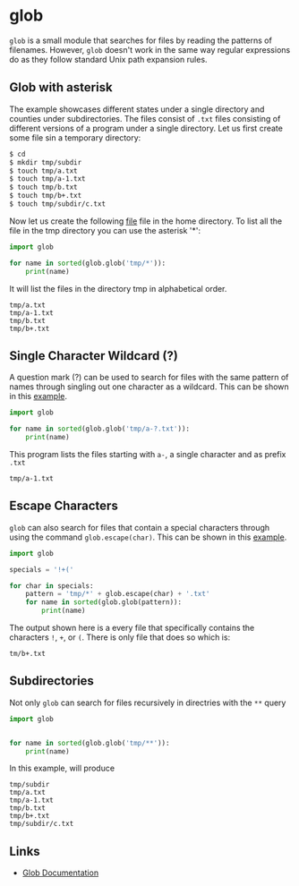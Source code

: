 #  glob

`glob` is a small module that searches for files by reading the
patterns of filenames.  However, `glob` doesn't work in the same way
regular expressions do as they follow standard Unix path expansion
rules.

## Glob with asterisk

The example showcases different states under a single directory and 
counties under subdirectories. The files consist of `.txt` files consisting of 
different versions of a program under a single directory.  Let us first create 
some file sin a temporary directory:

```bash
$ cd
$ mkdir tmp/subdir
$ touch tmp/a.txt
$ touch tmp/a-1.txt
$ touch tmp/b.txt
$ touch tmp/b+.txt
$ touch tmp/subdir/c.txt
```

Now let us create the following 
[file](https://github.com/cybertraining-dsc/reu2022/blob/main/project/examples/glob_instructions/glob_asterisk.py)
file in the home directory. To list all the file in the tmp directory you can 
use the asterisk '*': 

```python
import glob

for name in sorted(glob.glob('tmp/*')):
    print(name)
```

It will list the files in the directory tmp 
in alphabetical order.

```
tmp/a.txt
tmp/a-1.txt
tmp/b.txt
tmp/b+.txt
```

## Single Character Wildcard (?)

A question mark (?) can be used to search for files with the same pattern of 
names through singling out one character as a wildcard. This can be shown in
this [example](https://github.com/cybertraining-dsc/reu2022/blob/main/project/examples/glob_instructions/glob_question.py).

```python
import glob

for name in sorted(glob.glob('tmp/a-?.txt')):
    print(name)
```

This program lists the files starting with `a-`, a single character
and as prefix `.txt`

```
tmp/a-1.txt
```

## Escape Characters

`glob` can also search for files that contain a special characters through using 
the command `glob.escape(char)`. This can be shown in this [example](https://github.com/cybertraining-dsc/reu2022/blob/main/project/examples/glob_instructions/glob_escape.py).

```python
import glob

specials = '!+('

for char in specials:
    pattern = 'tmp/*' + glob.escape(char) + '.txt'
    for name in sorted(glob.glob(pattern)):
        print(name)
```

The output shown here is a every file that specifically contains the characters
`!`, `+`, or `(`. There is only file that does so which is:

```
tm/b+.txt
```

## Subdirectories

Not only `glob` can search for files recursively in directries with
the `**` query

```python
import glob


for name in sorted(glob.glob('tmp/**')):
    print(name)

```

In this example, will produce

```
tmp/subdir
tmp/a.txt
tmp/a-1.txt
tmp/b.txt
tmp/b+.txt
tmp/subdir/c.txt
```

## Links

* [Glob Documentation](https://pymotw.com/3/glob/index.html>)

